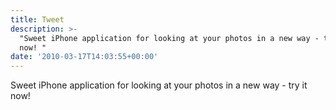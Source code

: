 ```yaml
---
title: Tweet
description: >-
  "Sweet iPhone application for looking at your photos in a new way - try it
  now! "
date: '2010-03-17T14:03:55+00:00'
---
```

Sweet iPhone application for looking at your photos in a new way - try it now! 
